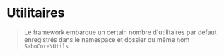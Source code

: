 # Utilitaires

> Le framework embarque un certain nombre d'utilitaires par défaut enregistrés dans le namespace et dossier du même nom <code>SaboCore\Utils</code>



